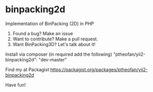 binpacking2d
============

Implementation of BinPacking (2D) in PHP

1. Found a bug? Make an issue
2. Want to contribute? Make a pull request.
3. Want BinPacking3D? Let's talk about it!

Install via composer (in required add the following)
"ptheofan/yii2-binpacking2d": "dev-master"

Find my at Packagist
https://packagist.org/packages/ptheofan/yii2-binpacking2d

Have fun!